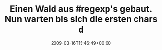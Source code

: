 ---
retweeted: false
source: <a href="http://twitter.com" rel="nofollow">Twitter Web Client</a>
entities:
  hashtags:
  - text: regexp
    indices:
    - '15'
    - '22'
  symbols: []
  user_mentions: []
  urls: []
display_text_range:
- '0'
- '85'
favorite_count: '0'
id_str: '1336859450'
truncated: false
retweet_count: '0'
id: '1336859450'
created_at: Mon Mar 16 15:46:49 +0000 2009
favorited: false
full_text: 'Einen Wald aus #regexp''s gebaut. Nun warten bis sich die ersten chars
  drin verlaufen.'
lang: de
tags:
- regexp
- pesos/twitter
date: '2009-03-16T15:46:49+00:00'
src: https://twitter.com/bascht/status/1336859450
original_url: https://twitter.com/bascht/status/1336859450
type: twitter_tweet
text: 'Einen Wald aus #regexp''s gebaut. Nun warten bis sich die ersten chars drin
  verlaufen.'
title: 'Einen Wald aus #regexp''s gebaut. Nun warten bis sich die ersten chars d'

---